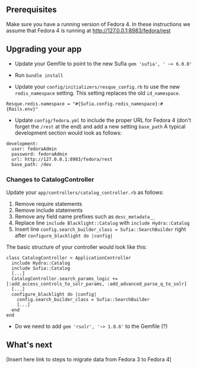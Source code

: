 ## Prerequisites
Make sure you have a running version of Fedora 4. In these instructions we assume that Fedora 4 is running at http://127.0.0.1:8983/fedora/rest

## Upgrading your app
* Update your Gemfile to point to the new Sufia 
`gem 'sufia', ' ~> 6.0.0'`

* Run `bundle install`

* Update your `config/initializers/resque_config.rb` to use the new `redis_namespace` setting. This setting replaces the old `id_namespace`. 

```Resque.redis.namespace = "#{Sufia.config.redis_namespace}:#{Rails.env}"```

* Update `config/fedora.yml` to include the proper URL for Fedora 4 (don't forget the `/rest` at the end) and add a new setting `base_path` A typical development section would look as follows:

```
development:
  user: fedoraAdmin
  password: fedoraAdmin
  url: http://127.0.0.1:8983/fedora/rest
  base_path: /dev
```

### Changes to CatalogController

Update your `app/controllers/catalog_controller.rb` as follows: 


1. Remove require statements
1. Remove include statements
1. Remove any field name prefixes such as `desc_metadata__`
1. Replace line `include Blacklight::Catalog` with `include Hydra::Catalog`
1. Insert line `config.search_builder_class = Sufia::SearchBuilder` right after `configure_blacklight do |config|`

The basic structure of your controller would look like this: 
```
class CatalogController < ApplicationController
  include Hydra::Catalog
  include Sufia::Catalog
  [...]
  CatalogController.search_params_logic += [:add_access_controls_to_solr_params, :add_advanced_parse_q_to_solr]
  [...]
  configure_blacklight do |config|
    config.search_builder_class = Sufia::SearchBuilder
    [...]
  end
end
```

* Do we need to add `gem 'rsolr', '~> 1.0.6'` to the Gemfile (?)

## What's next
[Insert here link to steps to migrate data from Fedora 3 to Fedora 4]

